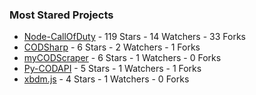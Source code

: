### Most Stared Projects
<!-- most_stars starts -->
* [Node-CallOfDuty](https://github.com/Lierrmm/Node-CallOfDuty) - 119 Stars - 14 Watchers - 33 Forks
* [CODSharp](https://github.com/Lierrmm/CODSharp) - 6 Stars - 2 Watchers - 1 Forks
* [myCODScraper](https://github.com/Lierrmm/myCODScraper) - 6 Stars - 1 Watchers - 0 Forks
* [Py-CODAPI](https://github.com/Lierrmm/Py-CODAPI) - 5 Stars - 1 Watchers - 1 Forks
* [xbdm.js](https://github.com/Lierrmm/xbdm.js) - 4 Stars - 1 Watchers - 0 Forks
<!-- most_stars ends -->
